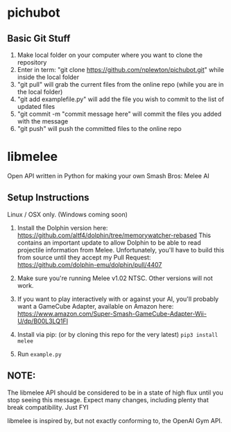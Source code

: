 # pichubot

## Basic Git Stuff
1. Make local folder on your computer where you want to clone the repository
2. Enter in term: "git clone https://github.com/nplewton/pichubot.git" while inside the local folder
3. "git pull" will grab the current files from the online repo (while you are in the local folder)
4. "git add examplefile.py" will add the file you wish to commit to the list of updated files
5. "git commit -m "commit message here" will commit the files you added with the message
6. "git push" will push the committed files to the online repo


# libmelee
Open API written in Python for making your own Smash Bros: Melee AI

## Setup Instructions

Linux / OSX only. (Windows coming soon)

1. Install the Dolphin version here:
https://github.com/altf4/dolphin/tree/memorywatcher-rebased
This contains an important update to allow Dolphin to be able to read projectile information from Melee. Unfortunately, you'll have to build this from source until they accept my Pull Request:
https://github.com/dolphin-emu/dolphin/pull/4407

2. Make sure you're running Melee v1.02 NTSC. Other versions will not work.

3. If you want to play interactively with or against your AI, you'll probably want a GameCube Adapter, available on Amazon here: https://www.amazon.com/Super-Smash-GameCube-Adapter-Wii-U/dp/B00L3LQ1FI

4. Install via pip: (or by cloning this repo for the very latest)
`pip3 install melee`

5. Run `example.py`

## NOTE:
The libmelee API should be considered to be in a state of high flux until you stop seeing this message. Expect many changes, including plenty that break compatibility. Just FYI

libmelee is inspired by, but not exactly conforming to, the OpenAI Gym API.
